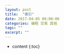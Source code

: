```yaml
---
layout: post
title:  "索引"
date: 2017-04-05 00:00:00
categories: 编程 交易 其他 
tags: ""
excerpt: ""
---
```


* content
{:toc}


































